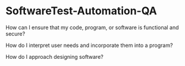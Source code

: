 # SoftwareTest-Automation-QA

How can I ensure that my code, program, or software is functional and secure?

How do I interpret user needs and incorporate them into a program?

How do I approach designing software?
